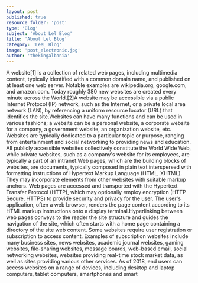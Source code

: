 ```yaml
---
layout: post
published: true
resource_folder: 'post'
type: 'Blog'
subject: 'About Lel Blog'
title: 'About Lel Blog'
category: 'LeeL Blog'
image: 'post_electronic.jpg'
author: 'thekingalbania'
---
```



A website[1] is a collection of related web pages, including multimedia content, typically identified with a common domain name, and published on at least one web server. Notable examples are wikipedia.org, google.com, and amazon.com. Today roughly 380 new websites are created every minute across the World.[2]A website may be accessible via a public Internet Protocol (IP) network, such as the Internet, or a private local area network (LAN), by referencing a uniform resource locator (URL) that identifies the site.Websites can have many functions and can be used in various fashions; a website can be a personal website, a corporate website for a company, a government website, an organization website, etc. Websites are typically dedicated to a particular topic or purpose, ranging from entertainment and social networking to providing news and education. All publicly accessible websites collectively constitute the World Wide Web, while private websites, such as a company's website for its employees, are typically a part of an intranet.Web pages, which are the building blocks of websites, are documents, typically composed in plain text interspersed with formatting instructions of Hypertext Markup Language (HTML, XHTML). They may incorporate elements from other websites with suitable markup anchors. Web pages are accessed and transported with the Hypertext Transfer Protocol (HTTP), which may optionally employ encryption (HTTP Secure, HTTPS) to provide security and privacy for the user. The user's application, often a web browser, renders the page content according to its HTML markup instructions onto a display terminal.Hyperlinking between web pages conveys to the reader the site structure and guides the navigation of the site, which often starts with a home page containing a directory of the site web content. Some websites require user registration or subscription to access content. Examples of subscription websites include many business sites, news websites, academic journal websites, gaming websites, file-sharing websites, message boards, web-based email, social networking websites, websites providing real-time stock market data, as well as sites providing various other services. As of 2018, end users can access websites on a range of devices, including desktop and laptop computers, tablet computers, smartphones and smart

